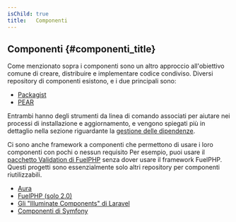 ```yaml
---
isChild: true
title:   Componenti
---
```


## Componenti {#componenti_title}

Come menzionato sopra i componenti sono un altro approccio all'obiettivo comune
di creare, distribuire e implementare codice condiviso. Diversi repository di
componenti esistono, e i due principali sono:

* [Packagist](/#composer_e_packagist)
* [PEAR](/#pear)

Entrambi hanno degli strumenti da linea di comando associati per aiutare nei
processi di installazione e aggiornamento, e vengono spiegati più in dettaglio
nella sezione riguardante la [gestione delle dipendenze][dm].

Ci sono anche framework a componenti che permettono di usare i loro componenti
con pochi o nessun requisito  Per esempio, puoi usare il
[pacchetto Validation di FuelPHP][fuelval] senza dover usare il framework
FuelPHP. Questi progetti sono essenzialmente solo altri repository per
componenti riutilizzabili.

  [dm]: /#dependency_management
  [fuelval]: https://github.com/fuelphp/validation

* [Aura](http://auraphp.github.com/)
* [FuelPHP (solo 2.0)](https://github.com/fuelphp)
* [Gli "Illuminate Components" di Laravel](https://github.com/illuminate)
* [Componenti di Symfony](http://symfony.com/doc/current/components/index.html)
